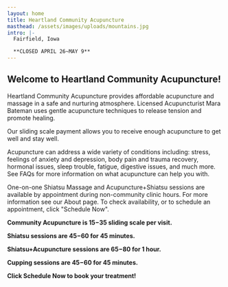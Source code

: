 ```yaml
---
layout: home
title: Heartland Community Acupuncture
masthead: /assets/images/uploads/mountains.jpg
intro: |-
  Fairfield, Iowa

  **CLOSED APRIL 26~MAY 9**
---
```

## Welcome to Heartland Community Acupuncture!

Heartland Community Acupuncture provides affordable acupuncture and massage in a safe and nurturing atmosphere.  Licensed Acupuncturist Mara Bateman uses gentle acupuncture techniques to release tension and promote healing.

Our sliding scale payment allows you to receive enough acupuncture to get well and stay well.

Acupuncture can address a wide variety of conditions including: stress, feelings of anxiety and depression, body pain and trauma recovery, hormonal issues, sleep trouble, fatigue, digestive issues, and much more.  See FAQs for more information on what acupuncture can help you with.

One-on-one Shiatsu Massage  and Acupuncture+Shiatsu sessions are available by appointment during non-community clinic hours.  For more information see our About page. To check availability, or to schedule an appointment, click "Schedule Now".

**Community Acupuncture is $15-$35 sliding scale per visit.**

**Shiatsu sessions are $45-$60 for 45 minutes.**

**Shiatsu+Acupuncture sessions are $65-$80 for 1 hour.**

**Cupping sessions are $45-$60 for 45 minutes.**

**Click Schedule Now to book your treatment!**
